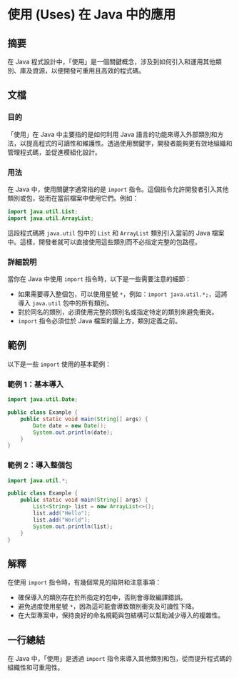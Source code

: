 <!--
Meta Description: # 使用 (Uses) 在 Java 中的應用 ## 摘要 在 Java 程式設計中，「使用」是一個關鍵概念，涉及到如何引入和運用其他類別、庫及資源，以便開發可重用且高效的程式碼。 ## 文檔 ### 目的 「使用」在 Java 中主要指的是如何利用 Java 語言的功能來導入外部類別和方法，以提高...
Meta Keywords: java, import, util, list, date
-->

# 使用 (Uses) 在 Java 中的應用

## 摘要
在 Java 程式設計中，「使用」是一個關鍵概念，涉及到如何引入和運用其他類別、庫及資源，以便開發可重用且高效的程式碼。

## 文檔
### 目的
「使用」在 Java 中主要指的是如何利用 Java 語言的功能來導入外部類別和方法，以提高程式的可讀性和維護性。透過使用關鍵字，開發者能夠更有效地組織和管理程式碼，並促進模組化設計。

### 用法
在 Java 中，使用關鍵字通常指的是 `import` 指令。這個指令允許開發者引入其他類別或包，從而在當前檔案中使用它們。例如：
```java
import java.util.List;
import java.util.ArrayList;
```

這段程式碼將 `java.util` 包中的 `List` 和 `ArrayList` 類別引入當前的 Java 檔案中。這樣，開發者就可以直接使用這些類別而不必指定完整的包路徑。

### 詳細說明
當你在 Java 中使用 `import` 指令時，以下是一些需要注意的細節：
- 如果需要導入整個包，可以使用星號 `*`，例如：`import java.util.*;`，這將導入 `java.util` 包中的所有類別。
- 對於同名的類別，必須使用完整的類別名或指定特定的類別來避免衝突。
- `import` 指令必須位於 Java 檔案的最上方，類別定義之前。

## 範例
以下是一些 `import` 使用的基本範例：

### 範例 1：基本導入
```java
import java.util.Date;

public class Example {
    public static void main(String[] args) {
        Date date = new Date();
        System.out.println(date);
    }
}
```

### 範例 2：導入整個包
```java
import java.util.*;

public class Example {
    public static void main(String[] args) {
        List<String> list = new ArrayList<>();
        list.add("Hello");
        list.add("World");
        System.out.println(list);
    }
}
```

## 解釋
在使用 `import` 指令時，有幾個常見的陷阱和注意事項：
- 確保導入的類別存在於所指定的包中，否則會導致編譯錯誤。
- 避免過度使用星號 `*`，因為這可能會導致類別衝突及可讀性下降。
- 在大型專案中，保持良好的命名規範與包結構可以幫助減少導入的複雜性。

## 一行總結
在 Java 中，「使用」是透過 `import` 指令來導入其他類別和包，從而提升程式碼的組織性和可重用性。